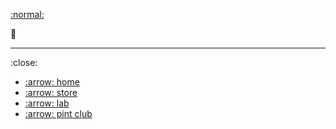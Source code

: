 
[:normal:](/)

:hamburger:

---

:close:

- [:arrow: home](/)
- [:arrow: store](/store.html)
- [:arrow: lab](/lab.html)
- [:arrow: pint club](/pint-club.html)
